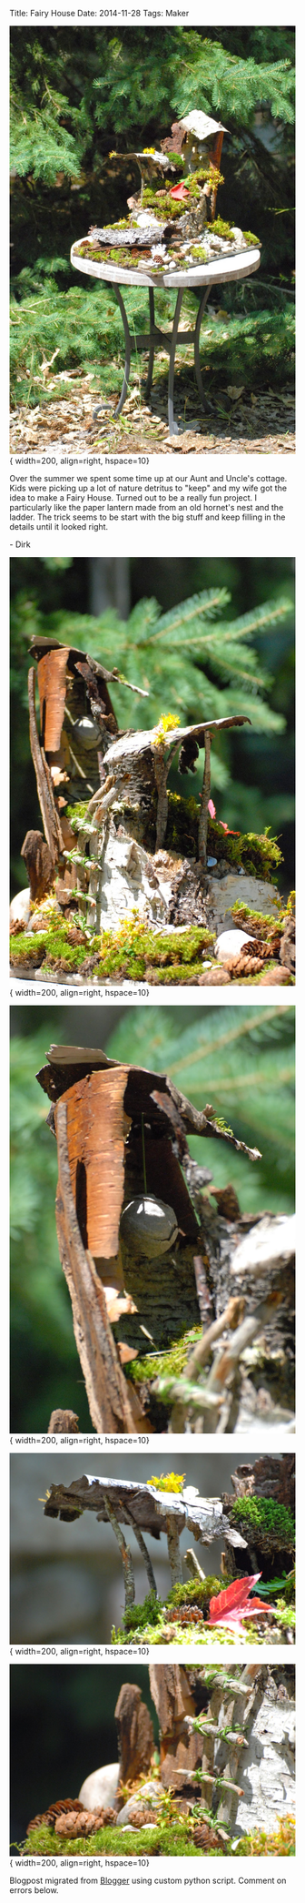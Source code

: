 Title: Fairy House
Date: 2014-11-28
Tags: Maker

![./images/DSC_6664.JPG](../images/DSC_6664.JPG){ width=200, align=right, hspace=10}


Over the summer we spent some time up at our Aunt and Uncle's cottage.  Kids
were picking up a lot of nature detritus to "keep" and my wife got the idea to
make a Fairy House.  Turned out to be a really fun project.  I particularly
like the paper lantern made from an old hornet's nest and the ladder.  The
trick seems to be start with the big stuff and keep filling in the details
until it looked right.  

\- Dirk



![./images/DSC_6675.JPG](../images/DSC_6675.JPG){ width=200, align=right, hspace=10}

![./images/DSC_6680.JPG](../images/DSC_6680.JPG){ width=200, align=right, hspace=10}

![./images/DSC_6645.JPG](../images/DSC_6645.JPG){ width=200, align=right, hspace=10}

![./images/DSC_6682.JPG](../images/DSC_6682.JPG){ width=200, align=right, hspace=10}


Blogpost migrated from [Blogger](https://apprenticemaker.blogspot.com/2014/11/fairy-house.html) using custom python script. Comment on errors below.
